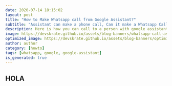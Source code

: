 ```yaml
---
date: 2020-07-14 18:15:02
layout: post
title: "How to Make Whatsapp call from Google Assistant?"
subtitle: "Assistant can make a phone call, Can it make a Whatsapp Call?"
description: Here is how you can call to a person with google assistant in seconds
image: https://devskrate.github.io/assets/blog-banners/whatsapp-call-assistant.jpg
optimized_image: https://devskrate.github.io/assets/blog-banners/optimized/whatsapp-call-assistant.webp
author: author
category: [howto]
tags: [whatsapp, google, google-assistant]
is_generated: true
---
```


## HOLA
